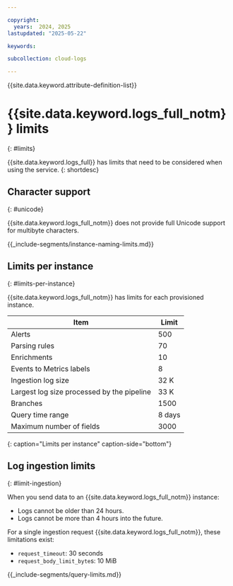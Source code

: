 ```yaml
---

copyright:
  years:  2024, 2025
lastupdated: "2025-05-22"

keywords:

subcollection: cloud-logs

---
```


{{site.data.keyword.attribute-definition-list}}

# {{site.data.keyword.logs_full_notm}} limits
{: #limits}

{{site.data.keyword.logs_full}} has limits that need to be considered when using the service.
{: shortdesc}

## Character support
{: #unicode}

{{site.data.keyword.logs_full_notm}} does not provide full Unicode support for multibyte characters.


{{_include-segments/instance-naming-limits.md}}

## Limits per instance
{: #limits-per-instance}

{{site.data.keyword.logs_full_notm}} has limits for each provisioned instance.

| Item | Limit |
|------|-------|
| Alerts | 500 |
| Parsing rules | 70 |
| Enrichments | 10 |
| Events to Metrics labels | 8 |
| Ingestion log size | 32 K |
| Largest log size processed by the pipeline | 33 K |
| Branches | 1500 |
| Query time range | 8 days |
| Maximum number of fields | 3000 |
{: caption="Limits per instance" caption-side="bottom"}

## Log ingestion limits
{: #limit-ingestion}

When you send data to an {{site.data.keyword.logs_full_notm}} instance:
- Logs cannot be older than 24 hours.
- Logs cannot be more than 4 hours into the future.



For a single ingestion request {{site.data.keyword.logs_full_notm}}, these limitations exist:

* `request_timeout`: 30 seconds
* `request_body_limit_byte`s: 10 MiB


{{_include-segments/query-limits.md}}
